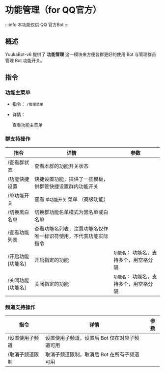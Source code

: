 # 功能管理（for QQ官方）

:::info
本功能仅供 QQ 官方Bot
:::

## 概述

YuukaBot-v6 提供了 **功能管理** 这一模块来方便各群更好的使用 Bot 与管理群员管理 Bot 功能开关。

## 指令

### 功能主菜单

- 指令： `/管理菜单`

- 详情：

  查看功能主菜单

### 群支持操作

| 指令               | 详情                                                             | 参数                                    |
| ------------------ | ---------------------------------------------------------------- | --------------------------------------- |
| /查看群状态        | 查看本群的功能开关状态                                           |                                         |
| /功能快捷设置      | 快捷设置功能，提供了一些模板，供群管快捷设置群内功能开关         |                                         |
| /单功能开关        | 查看 `单功能开关` 菜单 （高级功能）                              |                                         |
| /切换黑白名单      | 切换群功能名单模式为黑名单或白名单                               |                                         |
| /查看功能列表      | 查看功能名列表，注意功能名仅作唯一标识符使用，不代表功能实际指令 |                                         |
| /开启功能 [功能名] | 开启指定的功能                                                   | `功能名`： 功能名，支持多个，用空格分隔 |
| /关闭功能 [功能名] | 关闭指定的功能                                                   | `功能名`： 功能名，支持多个，用空格分隔 |

### 频道支持操作

| 指令            | 详情                                          | 参数 |
| --------------- | --------------------------------------------- | ---- |
| /设置使用子频道 | 设置使用子频道，设置后 Bot 仅在对应子频道可用 |      |
| /取消子频道限制 | 取消子频道限制，取消后 Bot 在所有子频道可用   |      |
